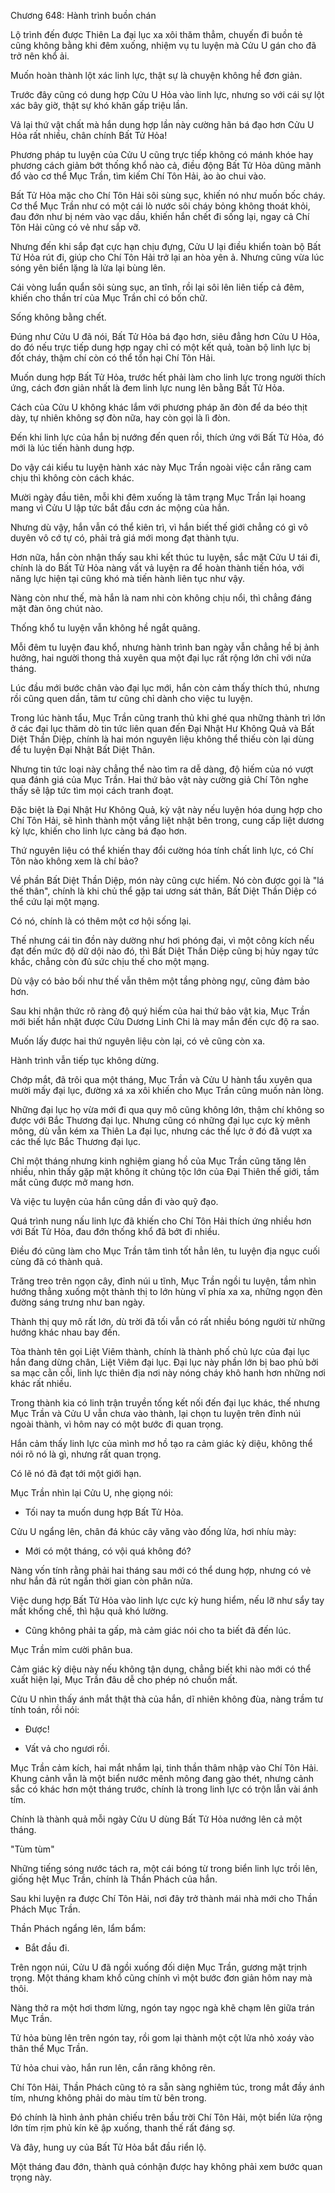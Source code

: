 




Chương 648: Hành trình buồn chán


Lộ trình đến được Thiên La đại lục xa xôi thăm thẳm, chuyến đi buồn tẻ cũng không bằng khi đêm xuống, nhiệm vụ tu luyện mà Cửu U gán cho đã trở nên khổ ải.

Muốn hoàn thành lột xác linh lực, thật sự là chuyện không hề đơn giản.

Trước đây cũng có dung hợp Cửu U Hỏa vào linh lực, nhưng so với cái sự lột xác bây giờ, thật sự khó khăn gấp triệu lần.

Vả lại thứ vật chất mà hắn dung hợp lần này cường hãn bá đạo hơn Cửu U Hỏa rất nhiều, chân chính Bất Tử Hỏa!

Phương pháp tu luyện của Cửu U cũng trực tiếp không có mánh khóe hay phương cách giảm bớt thống khổ nào cả, điều động Bất Tử Hỏa dũng mãnh đổ vào cơ thể Mục Trần, tìm kiếm Chí Tôn Hải, ào ào chui vào.

Bất Tử Hỏa mặc cho Chí Tôn Hải sôi sùng sục, khiến nó như muốn bốc cháy. Cơ thể Mục Trần như có một cái lò nước sôi cháy bỏng không thoát khỏi, đau đớn như bị ném vào vạc dầu, khiến hắn chết đi sống lại, ngay cả Chí Tôn Hải cũng có vẻ như sắp vỡ.

Nhưng đến khi sắp đạt cực hạn chịu đựng, Cửu U lại điều khiển toàn bộ Bất Tử Hỏa rút đi, giúp cho Chí Tôn Hải trở lại an hòa yên ả. Nhưng cũng vừa lúc sóng yên biển lặng là lửa lại bùng lên.

Cái vòng luẩn quẩn sôi sùng sục, an tĩnh, rồi lại sôi lên liên tiếp cả đêm, khiến cho thần trí của Mục Trần chỉ có bốn chữ.

Sống không bằng chết.

Đúng như Cửu U đã nói, Bất Tử Hỏa bá đạo hơn, siêu đẳng hơn Cửu U Hỏa, do đó nếu trực tiếp dung hợp ngay chỉ có một kết quả, toàn bộ linh lực bị đốt cháy, thậm chí còn có thể tổn hại Chí Tôn Hải.

Muốn dung hợp Bất Tử Hỏa, trước hết phải làm cho linh lực trong người thích ứng, cách đơn giản nhất là đem linh lực nung lên bằng Bất Tử Hỏa.

Cách của Cửu U không khác lắm với phương pháp ăn đòn để da béo thịt dày, tự nhiên không sợ đòn nữa, hay còn gọi là lì đòn.

Đến khi linh lực của hắn bị nướng đến quen rồi, thích ứng với Bất Tử Hỏa, đó mới là lúc tiến hành dung hợp.

Do vậy cái kiểu tu luyện hành xác này Mục Trần ngoài việc cắn răng cam chịu thì không còn cách khác.

Mười ngày đầu tiên, mỗi khi đêm xuống là tâm trạng Mục Trần lại hoang mang vì Cửu U lập tức bắt đầu cơn ác mộng của hắn.

Nhưng dù vậy, hắn vẫn có thể kiên trì, vì hắn biết thế giới chẳng có gì vô duyên vô cớ tự có, phải trả giá mới mong đạt thành tựu.

Hơn nữa, hắn còn nhận thấy sau khi kết thúc tu luyện, sắc mặt Cửu U tái đi, chính là do Bất Tử Hỏa nàng vất vả luyện ra để hoàn thành tiến hóa, với năng lực hiện tại cũng khó mà tiến hành liên tục như vậy.

Nàng còn như thế, mà hắn là nam nhi còn không chịu nổi, thì chẳng đáng mặt đàn ông chút nào.

Thống khổ tu luyện vẫn không hề ngắt quãng.

Mỗi đêm tu luyện đau khổ, nhưng hành trình ban ngày vẫn chẳng hề bị ảnh hưởng, hai người thong thả xuyên qua một đại lục rất rộng lớn chỉ với nửa tháng.

Lúc đầu mới bước chân vào đại lục mới, hắn còn cảm thấy thích thú, nhưng rồi cũng quen dần, tâm tư cũng chỉ dành cho việc tu luyện.

Trong lúc hành tẩu, Mục Trần cũng tranh thủ khi ghé qua những thành trì lớn ở các đại lục thăm dò tin tức liên quan đến Đại Nhật Hư Không Quả và Bất Diệt Thần Diệp, chính là hai món nguyên liệu không thể thiếu còn lại dùng để tu luyện Đại Nhật Bất Diệt Thân.

Nhưng tin tức loại này chẳng thể nào tìm ra dễ dàng, độ hiếm của nó vượt qua đánh giá của Mục Trần. Hai thứ bảo vật này cường giả Chí Tôn nghe thấy sẽ lập tức tìm mọi cách tranh đoạt.

Đặc biệt là Đại Nhật Hư Không Quả, kỳ vật này nếu luyện hóa dung hợp cho Chí Tôn Hải, sẽ hình thành một vầng liệt nhật bên trong, cung cấp liệt dương kỳ lực, khiến cho linh lực càng bá đạo hơn.

Thứ nguyên liệu có thể khiến thay đổi cường hóa tính chất linh lực, có Chí Tôn nào không xem là chí bảo?

Về phần Bất Diệt Thần Diệp, món này cũng cực hiếm. Nó còn được gọi là "lá thế thân", chính là khi chủ thể gặp tai ương sát thân, Bất Diệt Thần Diệp có thể cứu lại một mạng.

Có nó, chính là có thêm một cơ hội sống lại.

Thế nhưng cái tin đồn này dường như hơi phóng đại, vì một công kích nếu đạt đến mức độ dữ dội nào đó, thì Bất Diệt Thần Diệp cũng bị hủy ngay tức khắc, chẳng còn đủ sức chịu thế cho một mạng.

Dù vậy có bảo bối như thế vẫn thêm một tầng phòng ngự, cũng đảm bảo hơn.

Sau khi nhận thức rõ ràng độ quý hiếm của hai thứ bảo vật kia, Mục Trần mới biết hắn nhặt được Cửu Dương Linh Chi là may mắn đến cực độ ra sao.

Muốn lấy được hai thứ nguyên liệu còn lại, có vẻ cũng còn xa.

Hành trình vẫn tiếp tục không dừng.

Chớp mắt, đã trôi qua một tháng, Mục Trần và Cửu U hành tẩu xuyên qua mười mấy đại lục, đường xá xa xôi khiến cho Mục Trần cũng muốn nản lòng.

Những đại lục họ vừa mới đi qua quy mô cũng không lớn, thậm chí không so được với Bắc Thương đại lục. Nhưng cũng có những đại lục cực kỳ mênh mông, dù vẫn kém xa Thiên La đại lục, nhưng các thế lực ở đó đã vượt xa các thế lực Bắc Thương đại lục.

Chỉ một tháng nhưng kinh nghiệm giang hồ của Mục Trần cũng tăng lên nhiều, nhìn thấy gặp mặt không ít chủng tộc lớn của Đại Thiên thế giới, tầm mắt cũng được mở mang hơn.

Và việc tu luyện của hắn cũng dần đi vào quỹ đạo.

Quá trình nung nấu linh lực đã khiến cho Chí Tôn Hải thích ứng nhiều hơn với Bất Tử Hỏa, đau đớn thống khổ đã bớt đi nhiều.

Điều đó cũng làm cho Mục Trần tâm tình tốt hẳn lên, tu luyện địa ngục cuối cùng đã có thành quả.

Trăng treo trên ngọn cây, đỉnh núi u tĩnh, Mục Trần ngồi tu luyện, tầm nhìn hướng thẳng xuống một thành thị to lớn hùng vĩ phía xa xa, những ngọn đèn đường sáng trưng như ban ngày.

Thành thị quy mô rất lớn, dù trời đã tối vẫn có rất nhiều bóng người từ những hướng khác nhau bay đến.

Tòa thành tên gọi Liệt Viêm thành, chính là thành phố chủ lực của đại lục hắn đang dừng chân, Liệt Viêm đại lục. Đại lục này phần lớn bị bao phủ bởi sa mạc cằn cỗi, linh lực thiên địa nơi này nóng cháy khô hanh hơn những nơi khác rất nhiều.

Trong thành kia có linh trận truyền tống kết nối đến đại lục khác, thế nhưng Mục Trần và Cửu U vẫn chưa vào thành, lại chọn tu luyện trên đỉnh núi ngoài thành, vì hôm nay có một bước đi quan trọng.

Hắn cảm thấy linh lực của mình mơ hồ tạo ra cảm giác kỳ diệu, không thể nói rõ nó là gì, nhưng rất quan trọng.

Có lẽ nó đã đạt tới một giới hạn.

Mục Trần nhìn lại Cửu U, nhẹ giọng nói:

- Tối nay ta muốn dung hợp Bất Tử Hỏa.

Cửu U ngẩng lên, chân đá khúc cây văng vào đống lửa, hơi nhíu mày:

- Mới có một tháng, có vội quá không đó?

Nàng vốn tính rằng phải hai tháng sau mới có thể dung hợp, nhưng có vẻ như hắn đã rút ngắn thời gian còn phân nửa.

Việc dung hợp Bất Tử Hỏa vào linh lực cực kỳ hung hiểm, nếu lỡ như sẩy tay mất khống chế, thì hậu quả khó lường.

- Cũng không phải ta gấp, mà cảm giác nói cho ta biết đã đến lúc.

Mục Trần mỉm cười phân bua.

Cảm giác kỳ diệu này nếu không tận dụng, chẳng biết khi nào mới có thể xuất hiện lại, Mục Trần đâu dễ cho phép nó chuồn mất.

Cửu U nhìn thấy ánh mắt thật thà của hắn, dĩ nhiên không đùa, nàng trầm tư tính toán, rồi nói:

- Được!

- Vất vả cho ngươi rồi.

Mục Trần cảm kích, hai mắt nhắm lại, tinh thần thâm nhập vào Chí Tôn Hải. Khung cảnh vẫn là một biển nước mênh mông đang gào thét, nhưng cảnh sắc có khác hơn một tháng trước, chính là trong linh lực có trộn lẫn vài ánh tím.

Chính là thành quả mỗi ngày Cửu U dùng Bất Tử Hỏa nướng lên cả một tháng.

"Tùm tùm"

Những tiếng sóng nước tách ra, một cái bóng từ trong biển linh lực trồi lên, giống hệt Mục Trần, chính là Thần Phách của hắn.

Sau khi luyện ra được Chí Tôn Hải, nơi đây trở thành mái nhà mới cho Thần Phách Mục Trần.

Thần Phách ngẩng lên, lẩm bẩm:

- Bắt đầu đi.

Trên ngọn núi, Cửu U đã ngồi xuống đối diện Mục Trần, gương mặt trịnh trọng. Một tháng kham khổ cũng chính vì một bước đơn giản hôm nay mà thôi.

Nàng thở ra một hơi thơm lừng, ngón tay ngọc ngà khẽ chạm lên giữa trán Mục Trần.

Tử hỏa bùng lên trên ngón tay, rồi gom lại thành một cột lửa nhỏ xoáy vào thân thể Mục Trần.

Tử hỏa chui vào, hắn run lên, cắn răng không rên.

Chí Tôn Hải, Thần Phách cũng tỏ ra sẵn sàng nghiêm túc, trong mắt đầy ánh tím, nhưng không phải do màu tím từ bên trong.

Đó chính là hình ảnh phản chiếu trên bầu trời Chí Tôn Hải, một biển lửa rộng lớn tím rịm phủ kín kẽ ập xuống, thanh thế rất đáng sợ.

Và đây, hung uy của Bất Tử Hỏa bắt đầu riển lộ.

Một tháng đau đớn, thành quả cónhận được hay không phải xem bước quan trọng này.




